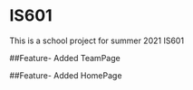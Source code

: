 # IS601
This is a school project for summer 2021 IS601

##Feature- Added TeamPage 

##Feature- Added HomePage
